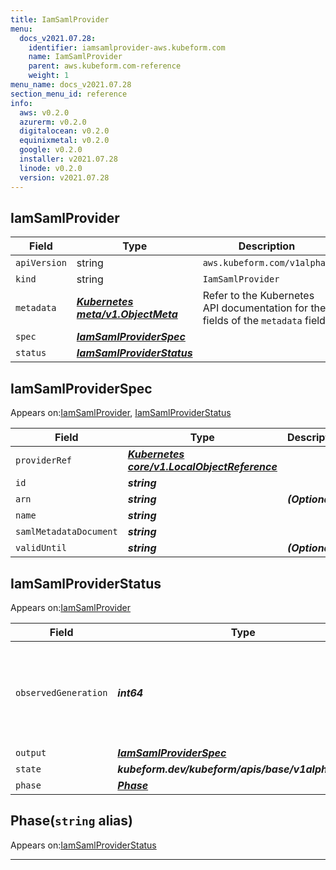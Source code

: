 ```yaml
---
title: IamSamlProvider
menu:
  docs_v2021.07.28:
    identifier: iamsamlprovider-aws.kubeform.com
    name: IamSamlProvider
    parent: aws.kubeform.com-reference
    weight: 1
menu_name: docs_v2021.07.28
section_menu_id: reference
info:
  aws: v0.2.0
  azurerm: v0.2.0
  digitalocean: v0.2.0
  equinixmetal: v0.2.0
  google: v0.2.0
  installer: v2021.07.28
  linode: v0.2.0
  version: v2021.07.28
---
```


## IamSamlProvider
| Field | Type | Description |
| ------ | ----- | ----------- |
| `apiVersion` | string | `aws.kubeform.com/v1alpha1` |
|    `kind` | string | `IamSamlProvider` |
| `metadata` | ***[Kubernetes meta/v1.ObjectMeta](https://v1-18.docs.kubernetes.io/docs/reference/generated/kubernetes-api/v1.18/#objectmeta-v1-meta)***|Refer to the Kubernetes API documentation for the fields of the `metadata` field.|
| `spec` | ***[IamSamlProviderSpec](#iamsamlproviderspec)***||
| `status` | ***[IamSamlProviderStatus](#iamsamlproviderstatus)***||
## IamSamlProviderSpec

Appears on:[IamSamlProvider](#iamsamlprovider), [IamSamlProviderStatus](#iamsamlproviderstatus)

| Field | Type | Description |
| ------ | ----- | ----------- |
| `providerRef` | ***[Kubernetes core/v1.LocalObjectReference](https://v1-18.docs.kubernetes.io/docs/reference/generated/kubernetes-api/v1.18/#localobjectreference-v1-core)***||
| `id` | ***string***||
| `arn` | ***string***| ***(Optional)*** |
| `name` | ***string***||
| `samlMetadataDocument` | ***string***||
| `validUntil` | ***string***| ***(Optional)*** |
## IamSamlProviderStatus

Appears on:[IamSamlProvider](#iamsamlprovider)

| Field | Type | Description |
| ------ | ----- | ----------- |
| `observedGeneration` | ***int64***| ***(Optional)*** Resource generation, which is updated on mutation by the API Server.|
| `output` | ***[IamSamlProviderSpec](#iamsamlproviderspec)***| ***(Optional)*** |
| `state` | ***kubeform.dev/kubeform/apis/base/v1alpha1.State***| ***(Optional)*** |
| `phase` | ***[Phase](#phase)***| ***(Optional)*** |
## Phase(`string` alias)

Appears on:[IamSamlProviderStatus](#iamsamlproviderstatus)

---

